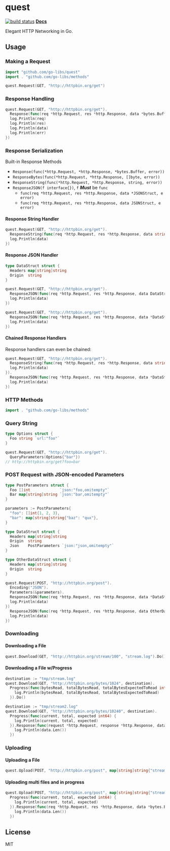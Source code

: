 # quest

[![build status][travis-image]][travis-url]
__[Docs]()__

Elegant HTTP Networking in Go.



## Usage


### Making a Request

```go
import "github.com/go-libs/quest"
import . "github.com/go-libs/methods"

quest.Request(GET, "http://httpbin.org/get")
```


### Response Handling

```go
quest.Request(GET, "http://httpbin.org/get").
  Response(func(req *http.Request, res *http.Response, data *bytes.Buffer, e error) {
  log.Println(req)
  log.Println(res)
  log.Println(data)
  log.Println(err)
})
```


### Response Serialization

Built-in Response Methods

* `Response(func(*http.Request, *http.Response, *bytes.Buffer, error))`
* `ResponseBytes(func(*http.Request, *http.Response, []byte, error))`
* `ResponseString(func(*http.Request, *http.Response, string, error))`
* `ResponseJSON(f interface{})`, `f` ___Must___ be `func`
    - `func(req *http.Request, res *http.Response, data *JSONStruct, e error)`
    - `func(req *http.Request, res *http.Response, data JSONStruct, e error)`


#### Response String Handler

```go
quest.Request(GET, "http://httpbin.org/get").
  ResponseString(func(req *http.Request, res *http.Response, data string, e error) {
  log.Println(data)
})
```


#### Response JSON Handler

```go
type DataStruct struct {
  Headers map[string]string
  Origin  string
}

quest.Request(GET, "http://httpbin.org/get").
  ResponseJSON(func(req *http.Request, res *http.Response, data DataStruct, e error) {
  log.Println(data)
})

quest.Request(GET, "http://httpbin.org/get").
  ResponseJSON(func(req *http.Request, res *http.Response, data *DataStruct, e error) {
  log.Println(data)
})
```


#### Chained Response Handlers

Response handlers can even be chained:
```go
quest.Request(GET, "http://httpbin.org/get").
  ResponseString(func(req *http.Request, res *http.Response, data string, e error) {
  log.Println(data)
}).
  ResponseJSON(func(req *http.Request, res *http.Response, data *DataStruct, e error) {
  log.Println(data)
})
```


### HTTP Methods

```go
import . "github.com/go-libs/methods"
```


### Query String

```go
type Options struct {
  Foo string `url:"foo"`
}

quest.Request(GET, "http://httpbin.org/get").
  QueryParameters(Options{"bar"})
// http://httpbin.org/get?foo=bar
```


### POST Request with JSON-encoded Parameters

```go
type PostParameters struct {
  Foo []int             `json:"foo,omitempty"`
  Bar map[string]string `json:"bar,omitempty"`
}

parameters := PostParameters{
  "foo": []int{1, 2, 3},
  "bar": map[string]string{"baz": "qux"},
}

type DataStruct struct {
  Headers map[string]string
  Origin  string
  Json    PostParameters `json:"json,omitempty"`
}

type OtherDataStruct struct {
  Headers map[string]string
  Origin  string
}

quest.Request(POST, "http://httpbin.org/post").
  Encoding("JSON").
  Parameters(&parameters).
  ResponseJSON(func(req *http.Request, res *http.Response, data *DataStruct, e error) {
  log.Println(data)
})
  ResponseJSON(func(req *http.Request, res *http.Response, data OtherDataStruct, e error) {
  log.Println(data)
})
```



### Downloading


#### Downloading a File

```go
quest.Download(GET, "http://httpbin.org/stream/100", "stream.log").Do()
```


#### Downloading a File w/Progress

```go
destination := "tmp/stream.log"
quest.Download(GET, "http://httpbin.org/bytes/1024", destination).
  Progress(func(bytesRead, totalBytesRead, totalBytesExpectedToRead int64) {
    log.Println(bytesRead, totalBytesRead, totalBytesExpectedToRead)
  }).Do()

destination := "tmp/stream2.log"
quest.Download(GET, "http://httpbin.org/bytes/10240", destination).
  Progress(func(current, total, expected int64) {
    log.Println(current, total, expected)
  }).Response(func(request *http.Request, response *http.Response, data *bytes.Buffer, err error) {
    log.Println(data.Len())
  })
```


### Uploading


#### Uploading a File

```go
quest.Upload(POST, "http://httpbin.org/post", map[string]string{"stream": "tmp/stream.log"}, nil).Do()
```


#### Uploading multi files and in progress

```go
quest.Upload(POST, "http://httpbin.org/post", map[string]string{"stream": "tmp/stream.log", "stream2": "tmp/stream2.log"}, nil).
  Progress(func(current, total, expected int64) {
    log.Println(current, total, expected)
  }).Response(func(req *http.Request, res *http.Response, data *bytes.Buffer, err error) {
    log.Println(data.Len())
  })
```


## License

MIT

[Docs]: http://godoc.org/github.com/go-libs/quest
[travis-image]: https://img.shields.io/travis/go-libs/quest/master.svg?style=flat-square
[travis-url]: https://travis-ci.org/go-libs/quest
